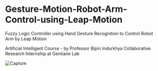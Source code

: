 # Gesture-Motion-Robot-Arm-Control-using-Leap-Motion
Fuzzy Logic Controller using Hand Gesture Recognition to Control Robot Arm by Leap Motion

Artificial Intelligent Course - by Professor Bipin Indurkhya 
Collaborative Research Internship at Gentiane Lab


![Capture](https://user-images.githubusercontent.com/36762228/143596332-13e213fc-ba9e-4783-9aa1-e7d72a58347f.JPG)
